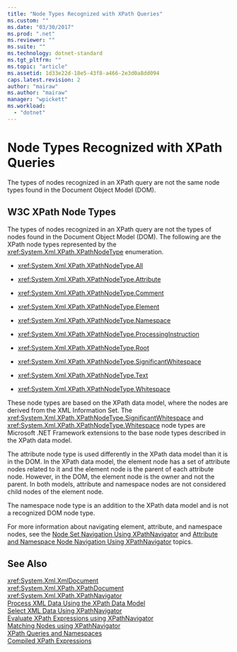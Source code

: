 ```yaml
---
title: "Node Types Recognized with XPath Queries"
ms.custom: ""
ms.date: "03/30/2017"
ms.prod: ".net"
ms.reviewer: ""
ms.suite: ""
ms.technology: dotnet-standard
ms.tgt_pltfrm: ""
ms.topic: "article"
ms.assetid: 1d33e22d-18e5-43f8-a466-2e3d0a8dd094
caps.latest.revision: 2
author: "mairaw"
ms.author: "mairaw"
manager: "wpickett"
ms.workload: 
  - "dotnet"
---
```

# Node Types Recognized with XPath Queries
The types of nodes recognized in an XPath query are not the same node types found in the Document Object Model (DOM).  
  
## W3C XPath Node Types  
 The types of nodes recognized in an XPath query are not the types of nodes found in the Document Object Model (DOM). The following are the XPath node types represented by the <xref:System.Xml.XPath.XPathNodeType> enumeration.  
  
-   <xref:System.Xml.XPath.XPathNodeType.All>  
  
-   <xref:System.Xml.XPath.XPathNodeType.Attribute>  
  
-   <xref:System.Xml.XPath.XPathNodeType.Comment>  
  
-   <xref:System.Xml.XPath.XPathNodeType.Element>  
  
-   <xref:System.Xml.XPath.XPathNodeType.Namespace>  
  
-   <xref:System.Xml.XPath.XPathNodeType.ProcessingInstruction>  
  
-   <xref:System.Xml.XPath.XPathNodeType.Root>  
  
-   <xref:System.Xml.XPath.XPathNodeType.SignificantWhitespace>  
  
-   <xref:System.Xml.XPath.XPathNodeType.Text>  
  
-   <xref:System.Xml.XPath.XPathNodeType.Whitespace>  
  
 These node types are based on the XPath data model, where the nodes are derived from the XML Information Set. The <xref:System.Xml.XPath.XPathNodeType.SignificantWhitespace> and <xref:System.Xml.XPath.XPathNodeType.Whitespace> node types are Microsoft .NET Framework extensions to the base node types described in the XPath data model.  
  
 The attribute node type is used differently in the XPath data model than it is in the DOM. In the XPath data model, the element node has a set of attribute nodes related to it and the element node is the parent of each attribute node. However, in the DOM, the element node is the owner and not the parent. In both models, attribute and namespace nodes are not considered child nodes of the element node.  
  
 The namespace node type is an addition to the XPath data model and is not a recognized DOM node type.  
  
 For more information about navigating element, attribute, and namespace nodes, see the [Node Set Navigation Using XPathNavigator](../../../../docs/standard/data/xml/node-set-navigation-using-xpathnavigator.md) and [Attribute and Namespace Node Navigation Using XPathNavigator](../../../../docs/standard/data/xml/attribute-and-namespace-node-navigation-using-xpathnavigator.md) topics.  
  
## See Also  
 <xref:System.Xml.XmlDocument>  
 <xref:System.Xml.XPath.XPathDocument>  
 <xref:System.Xml.XPath.XPathNavigator>  
 [Process XML Data Using the XPath Data Model](../../../../docs/standard/data/xml/process-xml-data-using-the-xpath-data-model.md)  
 [Select XML Data Using XPathNavigator](../../../../docs/standard/data/xml/select-xml-data-using-xpathnavigator.md)  
 [Evaluate XPath Expressions using XPathNavigator](../../../../docs/standard/data/xml/evaluate-xpath-expressions-using-xpathnavigator.md)  
 [Matching Nodes using XPathNavigator](../../../../docs/standard/data/xml/matching-nodes-using-xpathnavigator.md)  
 [XPath Queries and Namespaces](../../../../docs/standard/data/xml/xpath-queries-and-namespaces.md)  
 [Compiled XPath Expressions](../../../../docs/standard/data/xml/compiled-xpath-expressions.md)
